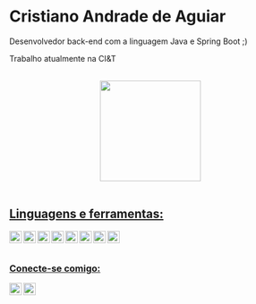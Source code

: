  
# Cristiano Andrade de Aguiar
  
Desenvolvedor back-end com a linguagem Java e Spring Boot ;)

Trabalho atualmente na CI&T

<br/>
<div align="center">
  <a href="https://github.com/cristianoaguiarofc">
  <img height="180em" src="https://github-readme-stats.vercel.app/api?username=cristianoaguiarofc&show_icons=true&theme=aura_dark&include_all_commits=true&count_private=true"/>
</div>
  
<br/>
  
 ## Linguagens e ferramentas:
 <img align="left" alt="Sass" width="22px" src="https://cdn.jsdelivr.net/gh/devicons/devicon/icons/vscode/vscode-original.svg" />
 <img align="left" alt="Sass" width="22px" src="https://cdn.jsdelivr.net/gh/devicons/devicon/icons/java/java-original.svg" />
 <img align="left" alt="Sass" width="22px" src="https://cdn.jsdelivr.net/gh/devicons/devicon/icons/spring/spring-original.svg" />
 <img align="left" alt="Sass" width="22px" src="https://cdn.jsdelivr.net/gh/devicons/devicon/icons/git/git-original.svg" />
 <img align="left" alt="Sass" width="22px" src="https://cdn.jsdelivr.net/gh/devicons/devicon/icons/intellij/intellij-original.svg" />
 <img align="left" alt="Sass" width="22px" src="https://cdn.jsdelivr.net/gh/devicons/devicon/icons/gitlab/gitlab-original.svg" />
 <img align="left" alt="Sass" width="22px" src="https://cdn.jsdelivr.net/gh/devicons/devicon/icons/github/github-original.svg" />
 <img align="left" alt="Sass" width="22px" src="https://cdn.jsdelivr.net/gh/devicons/devicon/icons/bash/bash-original.svg" />
  
<br/>
<br/>
  
### Conecte-se comigo:
[<img align="left" alt="codeSTACKr | LinkedIn" width="22px" src="https://cdn.jsdelivr.net/npm/simple-icons@v3/icons/linkedin.svg" />][linkedin]
[<img align="left" alt="codeSTACKr | Instagram" width="22px" src="https://cdn.jsdelivr.net/npm/simple-icons@v3/icons/instagram.svg" />][instagram]

[linkedin]: https://www.linkedin.com/in/cristiano-aguiar-8477b2192/
[instagram]: https://www.instagram.com/cristianoaguiarofc/
